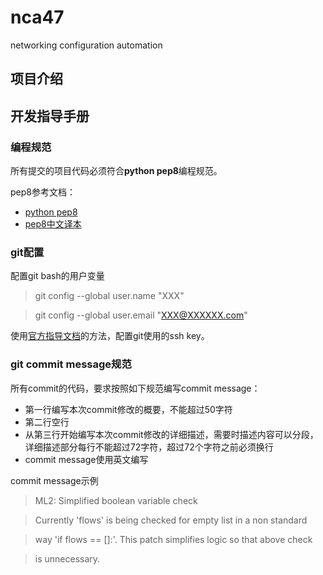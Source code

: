 # nca47

networking configuration automation

## 项目介绍

## 开发指导手册

### 编程规范

所有提交的项目代码必须符合**python pep8**编程规范。

pep8参考文档：

* [python pep8](https://www.python.org/dev/peps/pep-0008/)
* [pep8中文译本](http://blog.sae.sina.com.cn/archives/4781)

### git配置

配置git bash的用户变量

> git config --global user.name "XXX"

> git config --global user.email "XXX@XXXXXX.com"

使用[官方指导文档](https://help.github.com/articles/generating-an-ssh-key/#platform-windows)的方法，配置git使用的ssh key。

### git commit message规范

所有commit的代码，要求按照如下规范编写commit message：

* 第一行编写本次commit修改的概要，不能超过50字符
* 第二行空行
* 从第三行开始编写本次commit修改的详细描述，需要时描述内容可以分段，详细描述部分每行不能超过72字符，超过72个字符之前必须换行
* commit message使用英文编写

commit message示例

> ML2: Simplified boolean variable check

> 

> Currently 'flows' is being checked for empty list in a non standard 

> way 'if flows == []:'. This patch simplifies logic so that above check

> is unnecessary.


